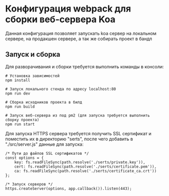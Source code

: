 # Конфигурация webpack для сборки веб-сервера Koa

Данная конфигурация позволяет запускать koa сервер на локальном сервере, на продакшен сервере, а так же собирать проект в бандл

## Запуск и сборка

Для разворачивания и сборки требуется выполнить команды в консоли:

```
# Установка зависимостей
npm install

# Запуск локального стенда по адресу localhost:80
npm run dev

# Сборка исходников проекта в билд
npm run build

# Запуск веб-сервера из под pm2 (для запуска требуется выполнить сборку проекта)
npm run start
```


Для запуска HTTPS сервера требуется получить SSL сертификат и поместить их в директорию "serts", после чего добавить в "./src/server.js" данные для запуска:

```
/* Пути до файлов SSL сертификатов */
const options = {
    key: fs.readFileSync(path.resolve('./serts/private.key')),
    cert: fs.readFileSync(path.resolve('./serts/certificate.pem')),
    ca: fs.readFileSync(path.resolve('./serts/certificate_ca.crt'))
};

/* Запуск серверов */
https.createServer(options, app.callback()).listen(443);
```